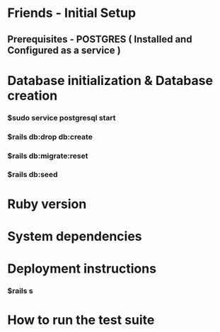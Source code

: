 # Friends - Initial Setup

## Prerequisites - POSTGRES ( Installed and Configured as a service )


# Database initialization & Database creation

### $sudo service postgresql start
### $rails db:drop db:create
### $rails db:migrate:reset
### $rails  db:seed


# Ruby version

# System dependencies

# Deployment instructions
### $rails s


# How to run the test suite

